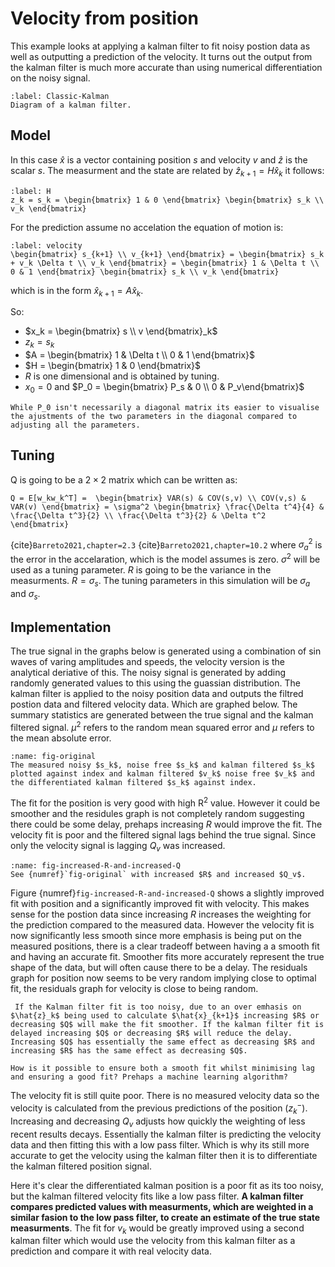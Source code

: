 # Velocity from position
This example looks at applying a kalman filter to fit noisy postion data as well as outputting a prediction of the velocity. It turns out the output from the kalman filter is much more accurate than using numerical differentiation on the noisy signal.
```{figure} image-27.jpg
:label: Classic-Kalman
Diagram of a kalman filter.
```
## Model
In this case $\hat{x}$ is a vector containing position $s$ and velocity $v$ and $\hat{z}$ is the scalar $s$. The measurment and the state are related by $\hat{z}_{k+1} = H\hat{x}_k$ it follows:
```{math}
:label: H
z_k = s_k = \begin{bmatrix} 1 & 0 \end{bmatrix} \begin{bmatrix} s_k \\ v_k \end{bmatrix}
```
For the prediction assume no accelation the equation of motion is:
```{math}
:label: velocity
\begin{bmatrix} s_{k+1} \\ v_{k+1} \end{bmatrix} = \begin{bmatrix} s_k + v_k \Delta t \\ v_k \end{bmatrix} = \begin{bmatrix} 1 & \Delta t \\ 0 & 1 \end{bmatrix} \begin{bmatrix} s_k \\ v_k \end{bmatrix}
```
which is in the form $\hat{x}_{k+1} = A\hat{x}_k$.

So:
- $x_k = \begin{bmatrix} s \\ v \end{bmatrix}_k$
- $z_k = s_k$
- $A = \begin{bmatrix} 1 & \Delta t \\ 0 & 1 \end{bmatrix}$
- $H = \begin{bmatrix} 1 & 0 \end{bmatrix}$ 
- $R$ is one dimensional and is obtained by tuning.
- $x_0 = 0$ and $P_0 = \begin{bmatrix} P_s & 0 \\ 0 & P_v\end{bmatrix}$

```{note}
While P_0 isn't necessarily a diagonal matrix its easier to visualise the ajustments of the two parameters in the diagonal compared to adjusting all the parameters. 
```

## Tuning
Q is going to be a $2 \times 2$ matrix which can be written as:

```{math}
Q = E[w_kw_k^T] =  \begin{bmatrix} VAR(s) & COV(s,v) \\ COV(v,s) & VAR(v) \end{bmatrix} = \sigma^2 \begin{bmatrix} \frac{\Delta t^4}{4} & \frac{\Delta t^3}{2} \\ \frac{\Delta t^3}{2} & \Delta t^2 \end{bmatrix}
```
{cite}`Barreto2021,chapter=2.3` {cite}`Barreto2021,chapter=10.2`
where $\sigma_a^2$ is the error in the accelaration, which is the model assumes is zero. $\sigma^2$ will be used as a tuning parameter.
$R$ is going to be the variance in the measurments. $R = \sigma_s$.
The tuning parameters in this simulation will be $\sigma_a$ and $\sigma_s$.

## Implementation


The true signal in the graphs below is generated using a combination of $\sin$ waves of varing amplitudes and speeds, the velocity version is the analytical deriative of this. The noisy signal is generated by adding randomly generated values to this using the guassian distribution. The kalman filter is applied to the noisy position data and outputs the filtred postion data and filtered velocity data. Which are graphed below.
The summary statistics are generated between the true signal and the kalman filtered signal. $\mu^2$ refers to the random mean squared error and $\mu$ refers to the mean absolute error.


```{figure} image-23.png
:name: fig-original
The measured noisy $s_k$, noise free $s_k$ and kalman filtered $s_k$ plotted against index and kalman filtered $v_k$ noise free $v_k$ and the differentiated kalman filtered $s_k$ against index.
```
The fit for the position is very good with high R$^2$ value. However it could be smoother and the residules graph is not completely random suggesting there could be some delay, prehaps increasing $R$ would improve the fit. The velocity fit is poor and the filtered signal lags behind the true signal. Since only the velocity signal is lagging $Q_v$ was increased.

```{figure} image-24.png
:name: fig-increased-R-and-increased-Q
See {numref}`fig-original` with increased $R$ and increased $Q_v$.
```

Figure {numref}`fig-increased-R-and-increased-Q` shows a slightly improved fit with position and a significantly improved fit with velocity. This makes sense for the postion data since increasing $R$ increases the weighting for the prediction compared to the measured data. However the velocity fit is now significantly less smooth since more emphasis is being put on the measured positions, there is a clear tradeoff between having a a smooth fit and having an accurate fit. Smoother fits more accurately represent the true shape of the data, but will often cause there to be a delay. The residuals graph for position now seems to be very random implying close to optimal fit, the residuals graph for velocity is close to being random. 

```{important}
 If the Kalman filter fit is too noisy, due to an over emhasis on $\hat{z}_k$ being used to calculate $\hat{x}_{k+1}$ increasing $R$ or decreasing $Q$ will make the fit smoother. If the kalman filter fit is delayed increasing $Q$ or decreasing $R$ will reduce the delay. Increasing $Q$ has essentially the same effect as decreasing $R$ and increasing $R$ has the same effect as decreasing $Q$. 
``` 

```{admonition} Question
How is it possible to ensure both a smooth fit whilst minimising lag and ensuring a good fit? Prehaps a machine learning algorithm?
```


The velocity fit is still quite poor. There is no measured velocity data so the velocity is calculated from the previous predictions of the position ($z^-_k$). Increasing and decreasing $Q_v$ adjusts how quickly the weighting of less recent results decays. Essentially the kalman filter is predicting the velocity data and then fitting this with a low pass filter. Which is why its still more accurate to get the velocity using the kalman filter then it is to differentiate the kalman filtered position signal. 

Here it's clear the differentiated kalman position is a poor fit as its too noisy, but the kalman filtered velocity fits like a low pass filter. **A kalman filter compares predicted values with measurments, which are weighted in a similar fasion to the low pass filter, to create an estimate of the true state measurments**. The fit for $v_k$ would be greatly improved using a second kalman filter which would use the velocity from this kalman filter as a prediction and compare it with real velocity data.